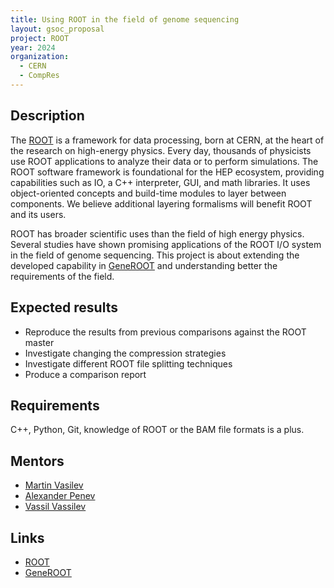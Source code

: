 ```yaml
---
title: Using ROOT in the field of genome sequencing
layout: gsoc_proposal
project: ROOT
year: 2024
organization: 
  - CERN
  - CompRes
---
```


## Description

The [ROOT](https://root.cern/) is a framework for data processing, born at CERN,
at the heart of the research on high-energy physics. Every day, thousands of
physicists use ROOT applications to analyze their data or to perform
simulations. The ROOT software framework is foundational for the HEP ecosystem,
providing capabilities such as IO, a C++ interpreter, GUI, and math
libraries. It uses object-oriented concepts and build-time modules to layer
between components. We believe additional layering formalisms will benefit ROOT
and its users.

ROOT has broader scientific uses than the field of high energy physics. Several
studies have shown promising applications of the ROOT I/O system in the field
of genome sequencing. This project is about extending the developed capability
in [GeneROOT](https://github.com/GeneROOT) and understanding better the
requirements of the field.


## Expected results
* Reproduce the results from previous comparisons against the ROOT master
* Investigate changing the compression strategies
* Investigate different ROOT file splitting techniques
* Produce a comparison report


## Requirements
C++, Python, Git, knowledge of ROOT or the BAM file formats is a plus.


## Mentors
  * [Martin Vasilev](mailto:mvassilev@uni-plovdiv.bg)
  * [Alexander Penev](mailto:alexander.p.penev@gmail.com)
  * [Vassil Vassilev](mailto:Vassil.Vassilev@cern.ch)


## Links
  * [ROOT](https://root.cern/)
  * [GeneROOT](https://github.com/GeneROOT)
